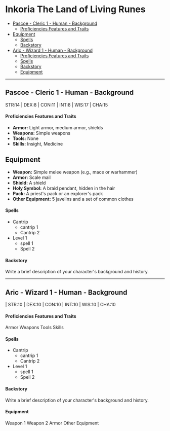 # Inkoria The Land of Living Runes

- [Pascoe - Cleric 1 - Human - Background](#pascoe---cleric-1---human---background)
    - [Proficiencies Features and Traits](#proficiencies-features-and-traits)
- [Equipment](#equipment)
    - [Spells](#spells)
    - [Backstory](#backstory)
- [Aric - Wizard 1 - Human - Background](#aric---wizard-1---human---background)
    - [Proficiencies Features and Traits](#proficiencies-features-and-traits-1)
    - [Spells](#spells-1)
    - [Backstory](#backstory-1)
    - [Equipment](#equipment-1)

---

## Pascoe - Cleric 1 - Human - Background 

STR:14 | DEX:8 | CON:11 | INT:8 | WIS:17 | CHA:15

#### Proficiencies Features and Traits

- **Armor:** Light armor, medium armor, shields
- **Weapons:** Simple weapons
- **Tools:** None
- **Skills:** Insight, Medicine

## Equipment
- **Weapon:** Simple melee weapon (e.g., mace or warhammer)
- **Armor:** Scale mail
- **Shield:** A shield
- **Holy Symbol:** A braid pendant, hidden in the hair
- **Pack:** A priest's pack or an explorer's pack
- **Other Equipment:** 5 javelins and a set of common clothes

#### Spells

- Cantrip
   - cantrip 1
   - Cantrip 2 
- Level 1 
  - spell 1
  - Spell 2

#### Backstory

Write a brief description of your character's background and history.

---

## Aric - Wizard 1 - Human - Background 

| STR:10 
| DEX:10 
| CON:10 
| INT:10 
| WIS:10 
| CHA:10

#### Proficiencies Features and Traits

Armor
Weapons
Tools
Skills

#### Spells

- Cantrip
   - cantrip 1
   - Cantrip 2 
- Level 1 
  - spell 1
  - Spell 2

#### Backstory

Write a brief description of your character's background and history.

#### Equipment

Weapon 1 
Weapon 2 
Armor 
Other Equipment 

